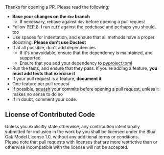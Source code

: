 Thanks for opening a PR. Please read the following:

- **Base your changes on the `dev` branch**
    - If necessary, rebase against `dev` before opening a pull request
- Follow [PEP 8](http://www.python.org/dev/peps/pep-0008/). I run [`ruff`](https://docs.astral.sh/ruff/) against the codebase and perhaps you should, too
- Use spaces for indentation, and ensure that all methods have a proper docstring. **Please don't use Doctest**
- If at all possible, don't add dependencies
    - If it's unavoidable, ensure that the dependency is maintained, and supported
    - Ensure that you add your dependency to [pyproject.toml](pyproject.toml)
- Run the tests, and ensure that they pass. If you're adding a feature, **you must add tests that exercise it**
- If your pull request is a feature, **document it**
- One feature per pull request
- If possible, [squash](http://git-scm.com/book/en/Git-Tools-Rewriting-History#Squashing-Commits) your commits before opening a pull request, unless it makes no sense to do so
- If in doubt, comment your code.

## License of Contributed Code
Unless you explicitly state otherwise, any contribution intentionally submitted for inclusion in the work by you shall be licensed under the Blua Oak Model License 1.0, without any additional terms or conditions.  
Please note that pull requests with licenses that are more restrictive than or otherwise incompatible with the license will not be accepted.